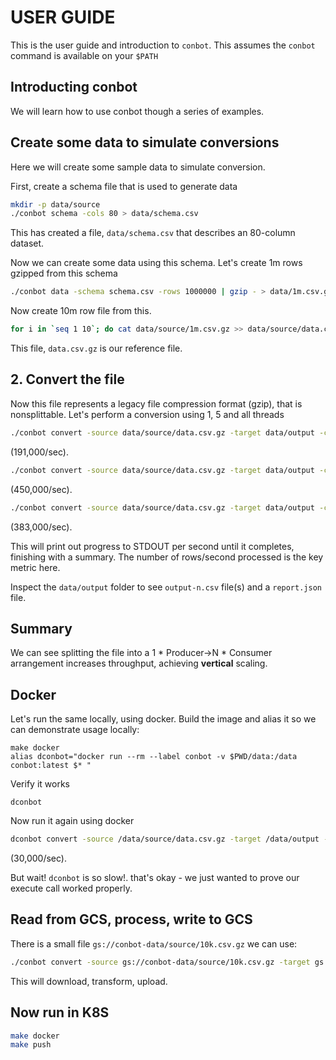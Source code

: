 # USER GUIDE

This is the user guide and introduction to `conbot`.  This assumes the `conbot` command is available on your `$PATH`

## Introducting conbot

We will learn how to use conbot though a series of examples.  

## Create some data to simulate conversions

Here we will create some sample data to simulate conversion.

First, create a schema file that is used to generate data

```bash
mkdir -p data/source
./conbot schema -cols 80 > data/schema.csv
```

This has created a file, `data/schema.csv` that describes an 80-column dataset.

Now we can create some data using this schema. Let's  create 1m rows gzipped from this schema

```bash
./conbot data -schema schema.csv -rows 1000000 | gzip - > data/1m.csv.gz
```

Now create 10m row file from this. 
```bash
for i in `seq 1 10`; do cat data/source/1m.csv.gz >> data/source/data.csv.gz; done
```

This file, `data.csv.gz` is our reference file.

## 2. Convert the file

Now this file represents a legacy file compression format (gzip), that is nonsplittable.  Let's perform a conversion using 1, 5 and all threads

```bash
./conbot convert -source data/source/data.csv.gz -target data/output -consumer csv -threads 1
```
(191,000/sec).

```bash
./conbot convert -source data/source/data.csv.gz -target data/output -consumer csv -threads 5
```
(450,000/sec).

```bash
./conbot convert -source data/source/data.csv.gz -target data/output -consumer csv 
```
(383,000/sec).

This will print out progress to STDOUT per second until it completes, finishing with a summary.  The number of rows/second processed is the key metric here.  

Inspect the `data/output` folder to see `output-n.csv` file(s) and a `report.json` file.

## Summary

We can see splitting the file into a 1 * Producer->N * Consumer arrangement increases throughput, achieving **vertical** scaling.

## Docker

Let's run the same locally, using docker. Build the image and alias it so we can demonstrate usage locally:

	make docker
    alias dconbot="docker run --rm --label conbot -v $PWD/data:/data conbot:latest $* "

Verify it works

	dconbot

Now run it again using docker

```bash
dconbot convert -source /data/source/data.csv.gz -target /data/output -consumer csv -threads 5
```
(30,000/sec).

But wait! `dconbot` is so slow!.  that's okay - we just wanted to prove our execute call worked properly.

## Read from GCS, process, write to GCS

There is a small file `gs://conbot-data/source/10k.csv.gz` we can use:

```bash
./conbot convert -source gs://conbot-data/source/10k.csv.gz -target gs://conbot-data/output -converter csv
```

This will download, transform, upload.  

## Now run in K8S

```bash
make docker
make push
```
